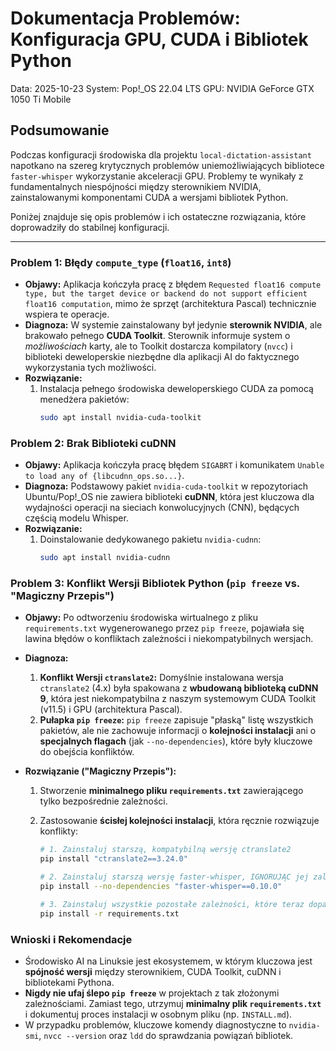 # Dokumentacja Problemów: Konfiguracja GPU, CUDA i Bibliotek Python

Data: 2025-10-23
System: Pop!\_OS 22.04 LTS
GPU: NVIDIA GeForce GTX 1050 Ti Mobile

## Podsumowanie

Podczas konfiguracji środowiska dla projektu `local-dictation-assistant` napotkano na szereg krytycznych problemów uniemożliwiających bibliotece `faster-whisper` wykorzystanie akceleracji GPU. Problemy te wynikały z fundamentalnych niespójności między sterownikiem NVIDIA, zainstalowanymi komponentami CUDA a wersjami bibliotek Python.

Poniżej znajduje się opis problemów i ich ostateczne rozwiązania, które doprowadziły do stabilnej konfiguracji.

---

### Problem 1: Błędy `compute_type` (`float16`, `int8`)

- **Objawy:** Aplikacja kończyła pracę z błędem `Requested float16 compute type, but the target device or backend do not support efficient float16 computation`, mimo że sprzęt (architektura Pascal) technicznie wspiera te operacje.
- **Diagnoza:** W systemie zainstalowany był jedynie **sterownik NVIDIA**, ale brakowało pełnego **CUDA Toolkit**. Sterownik informuje system o _możliwościach_ karty, ale to Toolkit dostarcza kompilatory (`nvcc`) i biblioteki deweloperskie niezbędne dla aplikacji AI do faktycznego wykorzystania tych możliwości.
- **Rozwiązanie:**
  1.  Instalacja pełnego środowiska deweloperskiego CUDA za pomocą menedżera pakietów:
      ```bash
      sudo apt install nvidia-cuda-toolkit
      ```

### Problem 2: Brak Biblioteki cuDNN

- **Objawy:** Aplikacja kończyła pracę błędem `SIGABRT` i komunikatem `Unable to load any of {libcudnn_ops.so...}`.
- **Diagnoza:** Podstawowy pakiet `nvidia-cuda-toolkit` w repozytoriach Ubuntu/Pop!\_OS nie zawiera biblioteki **cuDNN**, która jest kluczowa dla wydajności operacji na sieciach konwolucyjnych (CNN), będących częścią modelu Whisper.
- **Rozwiązanie:**
  1.  Doinstalowanie dedykowanego pakietu `nvidia-cudnn`:
      ```bash
      sudo apt install nvidia-cudnn
      ```

### Problem 3: Konflikt Wersji Bibliotek Python (`pip freeze` vs. "Magiczny Przepis")

- **Objawy:** Po odtworzeniu środowiska wirtualnego z pliku `requirements.txt` wygenerowanego przez `pip freeze`, pojawiała się lawina błędów o konfliktach zależności i niekompatybilnych wersjach.
- **Diagnoza:**
  1.  **Konflikt Wersji `ctranslate2`:** Domyślnie instalowana wersja `ctranslate2` (4.x) była spakowana z **wbudowaną biblioteką cuDNN 9**, która jest niekompatybilna z naszym systemowym CUDA Toolkit (v11.5) i GPU (architektura Pascal).
  2.  **Pułapka `pip freeze`:** `pip freeze` zapisuje "płaską" listę wszystkich pakietów, ale nie zachowuje informacji o **kolejności instalacji** ani o **specjalnych flagach** (jak `--no-dependencies`), które były kluczowe do obejścia konfliktów.
- **Rozwiązanie ("Magiczny Przepis"):**

  1.  Stworzenie **minimalnego pliku `requirements.txt`** zawierającego tylko bezpośrednie zależności.
  2.  Zastosowanie **ścisłej kolejności instalacji**, która ręcznie rozwiązuje konflikty:

      ```bash
      # 1. Zainstaluj starszą, kompatybilną wersję ctranslate2
      pip install "ctranslate2==3.24.0"

      # 2. Zainstaluj starszą wersję faster-whisper, IGNORUJĄC jej zależności
      pip install --no-dependencies "faster-whisper==0.10.0"

      # 3. Zainstaluj wszystkie pozostałe zależności, które teraz dopasują się do istniejących pakietów
      pip install -r requirements.txt
      ```

### Wnioski i Rekomendacje

- Środowisko AI na Linuksie jest ekosystemem, w którym kluczowa jest **spójność wersji** między sterownikiem, CUDA Toolkit, cuDNN i bibliotekami Pythona.
- **Nigdy nie ufaj ślepo `pip freeze`** w projektach z tak złożonymi zależnościami. Zamiast tego, utrzymuj **minimalny plik `requirements.txt`** i dokumentuj proces instalacji w osobnym pliku (np. `INSTALL.md`).
- W przypadku problemów, kluczowe komendy diagnostyczne to `nvidia-smi`, `nvcc --version` oraz `ldd` do sprawdzania powiązań bibliotek.

